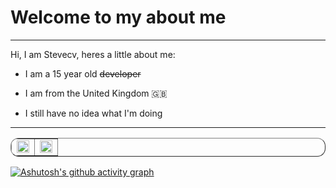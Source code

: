 # Welcome to my about me

---

Hi, I am Stevecv, heres a little about me:
  - I am a 15 year old ~~developer~~
  
  - I am from the United Kingdom 🇬🇧

  - I still have no idea what I'm doing
---

<div align="center">
<table border="1" style="border-radius: 13px">
  <tr>
    <td><div><img style="height: auto; width: 100%;" class="img" src="https://github-readme-stats.vercel.app/api?username=Stevecv&show_icons=true&theme=radical&bg_color=00000000&title_color=0f97e9&text_color=c8ccce&icon_color=21d907&hide_border=true" /></div></td>
    <td><div><img style="height: auto; width: 100%;" class="img" src="https://github-readme-stats.vercel.app/api/top-langs/?username=Stevecv&theme=radical&layout=compact&bg_color=00000000&title_color=0f97e9&text_color=c8ccce&icon_color=21d907&hide_border=true" /></div></td>
  </tr>
</table>
</div>

[![Ashutosh's github activity graph](https://activity-graph.herokuapp.com/graph?username=Stevecv&theme=github&bg_color=00000000&color=c8ccce)](https://github.com/ashutosh00710/github-readme-activity-graph)
